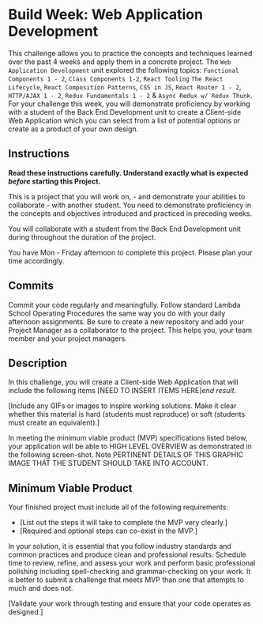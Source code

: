 # Build Week: Web Application Development

This challenge allows you to practice the concepts and techniques learned over the past 4 weeks and apply them in a concrete project. The `Web Application Development` unit explored the following topics: `Functional Components 1 - 2`, `Class Components 1-2`, `React Tooling` `The React Lifecycle`, `React Composition Patterns`, `CSS in JS`, `React Router 1 - 2`, `HTTP/AJAX 1 - 2`, `Redux Fundamentals 1 - 2` & `Async Redux w/ Redux Thunk`. For your challenge this week, you will demonstrate proficiency by working with a student of the Back End Development unit to create a Client-side Web Application which you can select from a list of potential options or create as a product of your own design.

## Instructions

**Read these instructions carefully. Understand exactly what is expected _before_ starting this Project.**

This is a project that you will work on, - and demonstrate your abilities to collaborate - with another student. You need to demonstrate proficiency in the concepts and objectives introduced and practiced in preceding weeks.

You will collaborate with a student from the Back End Development unit during throughout the duration of the project.

You have Mon - Friday afternoon to complete this project. Please plan your time accordingly.

## Commits

Commit your code regularly and meaningfully. Follow standard Lambda School Operating Procedures the same way you do with your daily afternoon assignments. Be sure to create a new repository and add your Project Manager as a collaborator to the project. This helps you, your team member and your project managers.

## Description

In this challenge, you will create a Client-side Web Application that will include the following items [NEED TO INSERT ITEMS HERE]_end result_.

[Include any GIFs or images to inspire working solutions. Make it clear whether this material is hard (students must reproduce) or soft (students must create an equivalent).]

In meeting the minimum viable product (MVP) specifications listed below, your application will be able to HIGH LEVEL OVERVIEW as demonstrated in the following screen-shot. Note PERTINENT DETAILS OF THIS GRAPHIC IMAGE THAT THE STUDENT SHOULD TAKE INTO ACCOUNT.

## Minimum Viable Product

Your finished project must include all of the following requirements:

- [List out the steps it will take to complete the MVP very clearly.]
- [Required and optional steps can co-exist in the MVP.]

In your solution, it is essential that you follow industry standards and common practices and produce clean and professional results. Schedule time to review, refine, and assess your work and perform basic professional polishing including spell-checking and grammar-checking on your work. It is better to submit a challenge that meets MVP than one that attempts to much and does not.

[Validate your work through testing and ensure that your code operates as designed.]
